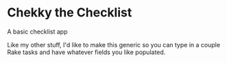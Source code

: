 # Chekky the Checklist

A basic checklist app

Like my other stuff, I'd like to make this generic so you can type in a couple
Rake tasks and have whatever fields you like populated.
